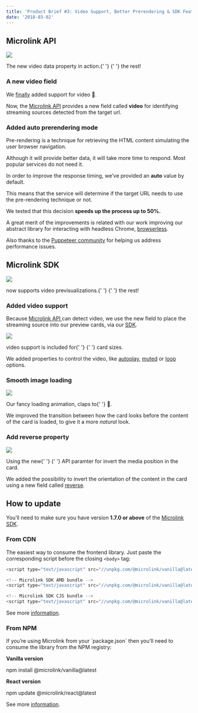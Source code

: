 ```yaml
---
title: 'Product Brief #3: Video Support, Better Prerendering & SDK Features'
date: '2018-03-02'
---
```


## Microlink API

![](https://i.imgur.com/o8cC1k4.png)

<Figcaption>
  The new video data property in action.{' '}
  <Link
    href='https://api.microlink.io/?url=https://www.amazon.com/dp/B06XCM9LJ4'
    children='Explore'
  />{' '}
  the rest!
</Figcaption>

### A new video field

We [finally](https://github.com/microlinkhq/metascraper/pull/56) added support for video 🎉.

Now, the [Microlink API](/docs/api/getting-started/overview) provides a new field called **video** for identifying streaming sources detected from the target url.

### Added auto prerendering mode

Pre-rendering is a technique for retrieving the HTML content simulating the user browser navigation.

Although it will provide better data, it will take more time to respond. Most popular services do not need it.

In order to improve the response timing, we’ve provided an **auto** value by default.

This means that the service will determine if the target URL needs to use the pre-rendering technique or not.

We tested that this decision **speeds up the process up to 50%.**

A great merit of the improvements is related with our work improving our abstract library for interacting with headless Chrome, [browserless](https://browserless.js.org).

Also thanks to the [Puppeteer community](https://github.com/GoogleChrome/puppeteer) for helping us address performance issues.

## Microlink SDK

![](https://i.imgur.com/MkuOzT9.gif)

<Figcaption>
  <Link href='/docs' children='Microlink SDK' /> now supports video
  previsualizations.{' '}
  <Link
    href='https://sdk-react.microlink.io/?selectedKind=Normal&selectedStory=with%20video%20media&full=0&addons=1&stories=1&panelRight=0&addonPanel=kadira%2Fjsx%2Fpanel'
    children='Explore'
  />{' '}
  the rest!
</Figcaption>

### Added video support

Because [Microlink API ](/docs/api/getting-started/overview)can detect video, we use the new field to place the streaming source into our preview cards, via our [SDK](/docs/sdk/getting-started/overview).

![](https://cdn-images-1.medium.com/max/1440/1*PWDop7s7KmmmvccVbULiyA.gif)

<Figcaption>
  video support is included for{' '}
  <Link
    href='/docs/sdk/parameters/size'
    children='normal or large'
  />{' '}
  card sizes.
</Figcaption>

We added properties to control the video, like [autoplay](/docs/sdk/parameters/media/auto-play), [muted](/docs/sdk/parameters/media/muted) or [loop](/docs/sdk/parameters/media/loop) options.

### Smooth image loading

![](https://cdn-images-1.medium.com/max/1440/1*FwTUJSw1Vn4g8eC5wzMCkQ.gif)

<Figcaption>
  Our fancy loading animation, claps to{' '}
  <Link href='https://twitter.com/breadadams' children='@breadadamas' /> 👏.
</Figcaption>

We improved the transition between how the card looks before the content of the card is loaded, to give it a more *natural* look.

### Add reverse property

![](https://i.imgur.com/qyPAMve.png)

<Figcaption>
  Using the new{' '}
  <Link
    href='/docs/sdk/parameters/direction'
    children='direction'
  />{' '}
  API paramter for invert the media position in the card.
</Figcaption>

We added the possibility to invert the orientation of the content in the card using a new field called [reverse](/docs/sdk/parameters/direction).

## How to update

You’ll need to make sure you have version **1.7.0 or above** of the [Microlink SDK](/docs).

### From CDN

The easiest way to consume the frontend library. Just paste the corresponding script before the closing `<body>` tag:

```js
<script type="text/javascript" src="//unpkg.com/@microlink/vanilla@latest/umd/microlink.min.js"></script>

<!-- Microlink SDK AMD bundle -->
<script type="text/javascript" src="//unpkg.com/@microlink/vanilla@latest/amd/microlink.min.js"></script>

<!-- Microlink SDK CJS bundle -->
<script type="text/javascript" src="//unpkg.com/@microlink/vanilla@latest/cjs/microlink.min.js"></script>`}</PreCode>
```

See more [information](/docs/sdk/getting-started/overview/getting-started/vanilla).

### From NPM

If you’re using Microlink from your \`package.json\` then you’ll need to consume the library from the NPM registry:

**Vanilla version**

<Terminal>npm install @microlink/vanilla@latest</Terminal>

**React version**

<Terminal>npm update @microlink/react@latest</Terminal>

See more [information](/docs/sdk/integrations/react).
